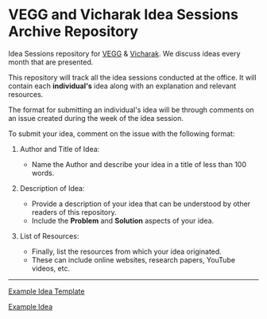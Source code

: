 # VEGG and Vicharak Idea Sessions Archive Repository

Idea Sessions repository for [VEGG](https://vegg.co.in) & [Vicharak](https://vicharak.in).
We discuss ideas every month that are presented.

This repository will track all the idea sessions conducted at the office. It will contain each **individual's** idea along with an explanation and relevant resources.

The format for submitting an individual's idea will be through comments on an issue created during the week of the idea session.

To submit your idea, comment on the issue with the following format:

1. Author and Title of Idea:
    - Name the Author and describe your idea in a title of less than 100 words.

2. Description of Idea:
    - Provide a description of your idea that can be understood by other readers of this repository.
    - Include the **Problem** and **Solution** aspects of your idea.

3. List of Resources:
    - Finally, list the resources from which your idea originated.
    - These can include online websites, research papers, YouTube videos, etc.

---

[Example Idea Template](.github/ISSUE_TEMPLATE/idea-discussion.md)

[Example Idea](.github/ISSUE_TEMPLATE/example-idea.md)

